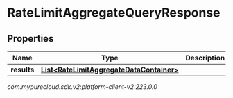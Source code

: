 # RateLimitAggregateQueryResponse


## Properties

| Name | Type | Description | Notes |
| ------------ | ------------- | ------------- | ------------- |
| **results** | [**List&lt;RateLimitAggregateDataContainer&gt;**](RateLimitAggregateDataContainer) |  |  [optional] |




_com.mypurecloud.sdk.v2:platform-client-v2:223.0.0_
